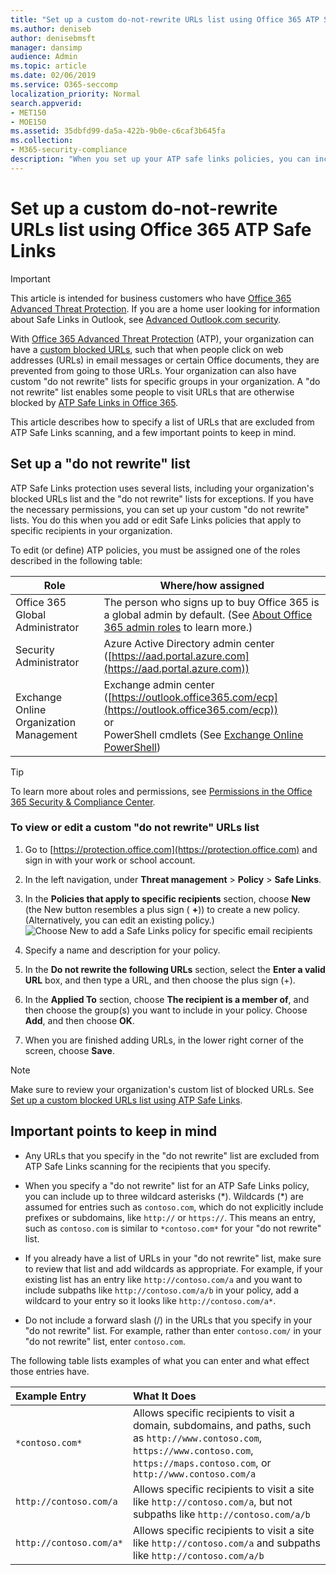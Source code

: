 ```yaml
---
title: "Set up a custom do-not-rewrite URLs list using Office 365 ATP Safe Links"
ms.author: deniseb
author: denisebmsft
manager: dansimp
audience: Admin
ms.topic: article
ms.date: 02/06/2019
ms.service: O365-seccomp
localization_priority: Normal
search.appverid:
- MET150
- MOE150
ms.assetid: 35dbfd99-da5a-422b-9b0e-c6caf3b645fa
ms.collection: 
- M365-security-compliance
description: "When you set up your ATP safe links policies, you can include a do-not-rewrite' list of URLs to enable some people in your organization to visit sites that you include in your list."
---
```


# Set up a custom do-not-rewrite URLs list using Office 365 ATP Safe Links

> [!IMPORTANT]
> This article is intended for business customers who have [Office 365 Advanced Threat Protection](office-365-atp.md). If you are a home user looking for information about Safe Links in Outlook, see [Advanced Outlook.com security](https://support.office.com/article/advanced-outlook-com-security-for-office-365-subscribers-882d2243-eab9-4545-a58a-b36fee4a46e2).

With [Office 365 Advanced Threat Protection](office-365-atp.md) (ATP), your organization can have a [custom blocked URLs](set-up-a-custom-blocked-urls-list-wtih-atp.md), such that when people click on web addresses (URLs) in email messages or certain Office documents, they are prevented from going to those URLs. Your organization can also have custom "do not rewrite" lists for specific groups in your organization. A "do not rewrite" list enables some people to visit URLs that are otherwise blocked by [ATP Safe Links in Office 365](atp-safe-links.md). 
  
This article describes how to specify a list of URLs that are excluded from ATP Safe Links scanning, and a few important points to keep in mind.

## Set up a "do not rewrite" list

ATP Safe Links protection uses several lists, including your organization's blocked URLs list and the "do not rewrite" lists for exceptions. If you have the necessary permissions, you can set up your custom "do not rewrite" lists. You do this when you add or edit Safe Links policies that apply to specific recipients in your organization. 

To edit (or define) ATP policies, you must be assigned one of the roles described in the following table:

|Role  |Where/how assigned  |
|---------|---------|
|Office 365 Global Administrator |The person who signs up to buy Office 365 is a global admin by default. (See [About Office 365 admin roles](https://docs.microsoft.com/office365/admin/add-users/about-admin-roles) to learn more.)         |
|Security Administrator |Azure Active Directory admin center ([https://aad.portal.azure.com](https://aad.portal.azure.com))|
|Exchange Online Organization Management |Exchange admin center ([https://outlook.office365.com/ecp](https://outlook.office365.com/ecp)) <br>or <br>  PowerShell cmdlets (See [Exchange Online PowerShell](https://docs.microsoft.com/powershell/exchange/exchange-online/exchange-online-powershell?view=exchange-ps)) |

> [!TIP]
> To learn more about roles and permissions, see [Permissions in the Office 365 Security &amp; Compliance Center](permissions-in-the-security-and-compliance-center.md).

### To view or edit a custom "do not rewrite" URLs list
  
1. Go to [https://protection.office.com](https://protection.office.com) and sign in with your work or school account. 
    
2. In the left navigation, under **Threat management** \> **Policy** \> **Safe Links**.
    
3. In the **Policies that apply to specific recipients** section, choose **New** (the New button resembles a plus sign ( **+**)) to create a new policy. (Alternatively, you can edit an existing policy.)<br/>![Choose New to add a Safe Links policy for specific email recipients](media/01073f42-3cec-4ddb-8c10-4d33ec434676.png)
  
4. Specify a name and description for your policy.
    
5. In the **Do not rewrite the following URLs** section, select the **Enter a valid URL** box, and then type a URL, and then choose the plus sign (+). 
    
6. In the **Applied To** section, choose **The recipient is a member of**, and then choose the group(s) you want to include in your policy. Choose **Add**, and then choose **OK**.
    
7. When you are finished adding URLs, in the lower right corner of the screen, choose **Save**.
    
> [!NOTE]
> Make sure to review your organization's custom list of blocked URLs. See [Set up a custom blocked URLs list using ATP Safe Links](set-up-a-custom-blocked-urls-list-wtih-atp.md). 
  
## Important points to keep in mind

- Any URLs that you specify in the "do not rewrite" list are excluded from ATP Safe Links scanning for the recipients that you specify.
 
- When you specify a "do not rewrite" list for an ATP Safe Links policy, you can include up to three wildcard asterisks (\*). Wildcards (\*) are assumed for entries such as `contoso.com`, which do not explicitly include prefixes or subdomains, like `http://` or `https://`. This means an entry, such as `contoso.com` is similar to `*contoso.com*` for your "do not rewrite" list.

- If you already have a list of URLs in your "do not rewrite" list, make sure to review that list and add wildcards as appropriate. For example, if your existing list has an entry like `http://contoso.com/a` and you want to include subpaths like `http://contoso.com/a/b` in your policy, add a wildcard to your entry so it looks like `http://contoso.com/a*`.
    
- Do not include a forward slash (/) in the URLs that you specify in your "do not rewrite" list. For example, rather than enter `contoso.com/` in your "do not rewrite" list, enter `contoso.com`.
    
The following table lists examples of what you can enter and what effect those entries have.
    
|**Example Entry**|**What It Does**|
|:-----|:-----|
|`*contoso.com*`  <br/> |Allows specific recipients to visit a domain, subdomains, and paths, such as `http://www.contoso.com`, `https://www.contoso.com`, `https://maps.contoso.com`, or `http://www.contoso.com/a`  <br/> |
|`http://contoso.com/a`  <br/> |Allows specific recipients to visit a site like `http://contoso.com/a`, but not subpaths like `http://contoso.com/a/b`  <br/> |
|`http://contoso.com/a*`  <br/> |Allows specific recipients to visit a site like `http://contoso.com/a` and subpaths like `http://contoso.com/a/b`  <br/> |
   
 